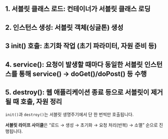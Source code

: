 ## 1. **서블릿 클래스 로드**: 컨테이너가 서블릿 클래스 로딩
## 2. **인스턴스 생성**: 서블릿 객체(싱글톤) 생성
## 3 **init() 호출**: 초기화 작업 (초기 파라미터, 자원 준비 등)
## 4. **service()**: 요청이 발생할 때마다 **동일한 서블릿 인스턴스**를 통해 service() → doGet()/doPost() 등 수행
## 5. **destroy()**: 웹 애플리케이션 종료 등으로 서블릿이 제거될 때 호출, 자원 정리


`init()`과 `destroy()`는 서블릿 생명주기에서 단 한 번씩만 호출됩니다.

**서블릿 라이프 사이클**은 “로드 → 생성 → 초기화 → 요청 처리(반복) → 소멸” 순으로 진행됩니다.